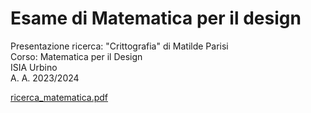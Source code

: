 # Esame di Matematica per il design
  
Presentazione ricerca: "Crittografia" di Matilde Parisi  
Corso: Matematica per il Design  
ISIA Urbino       
A. A. 2023/2024

[ricerca_matematica.pdf](ricerca_matematica.pdf)




